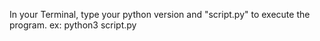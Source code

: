 In your Terminal, type your python version and "script.py" to execute the program. ex: python3 script.py
